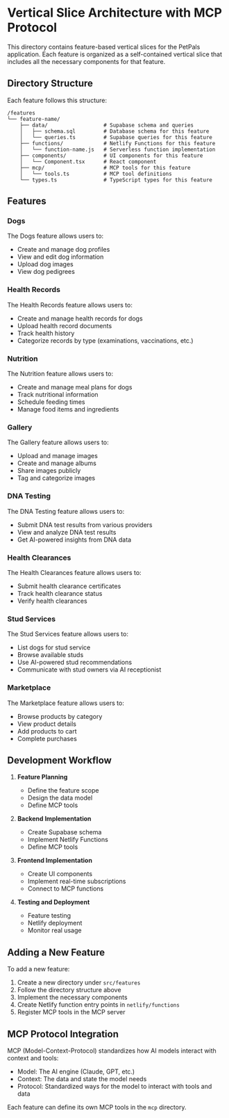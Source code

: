# Vertical Slice Architecture with MCP Protocol

This directory contains feature-based vertical slices for the PetPals application. Each feature is organized as a self-contained vertical slice that includes all the necessary components for that feature.

## Directory Structure

Each feature follows this structure:

```
/features
└── feature-name/
    ├── data/                  # Supabase schema and queries
    │   ├── schema.sql         # Database schema for this feature
    │   └── queries.ts         # Supabase queries for this feature
    ├── functions/             # Netlify Functions for this feature
    │   └── function-name.js   # Serverless function implementation
    ├── components/            # UI components for this feature
    │   └── Component.tsx      # React component
    ├── mcp/                   # MCP tools for this feature
    │   └── tools.ts           # MCP tool definitions
    └── types.ts               # TypeScript types for this feature
```

## Features

### Dogs

The Dogs feature allows users to:

- Create and manage dog profiles
- View and edit dog information
- Upload dog images
- View dog pedigrees

### Health Records

The Health Records feature allows users to:

- Create and manage health records for dogs
- Upload health record documents
- Track health history
- Categorize records by type (examinations, vaccinations, etc.)

### Nutrition

The Nutrition feature allows users to:

- Create and manage meal plans for dogs
- Track nutritional information
- Schedule feeding times
- Manage food items and ingredients

### Gallery

The Gallery feature allows users to:

- Upload and manage images
- Create and manage albums
- Share images publicly
- Tag and categorize images

### DNA Testing

The DNA Testing feature allows users to:

- Submit DNA test results from various providers
- View and analyze DNA test results
- Get AI-powered insights from DNA data

### Health Clearances

The Health Clearances feature allows users to:

- Submit health clearance certificates
- Track health clearance status
- Verify health clearances

### Stud Services

The Stud Services feature allows users to:

- List dogs for stud service
- Browse available studs
- Use AI-powered stud recommendations
- Communicate with stud owners via AI receptionist

### Marketplace

The Marketplace feature allows users to:

- Browse products by category
- View product details
- Add products to cart
- Complete purchases

## Development Workflow

1. **Feature Planning**
   - Define the feature scope
   - Design the data model
   - Define MCP tools

2. **Backend Implementation**
   - Create Supabase schema
   - Implement Netlify Functions
   - Define MCP tools

3. **Frontend Implementation**
   - Create UI components
   - Implement real-time subscriptions
   - Connect to MCP functions

4. **Testing and Deployment**
   - Feature testing
   - Netlify deployment
   - Monitor real usage

## Adding a New Feature

To add a new feature:

1. Create a new directory under `src/features`
2. Follow the directory structure above
3. Implement the necessary components
4. Create Netlify function entry points in `netlify/functions`
5. Register MCP tools in the MCP server

## MCP Protocol Integration

MCP (Model-Context-Protocol) standardizes how AI models interact with context and tools:

- Model: The AI engine (Claude, GPT, etc.)
- Context: The data and state the model needs
- Protocol: Standardized ways for the model to interact with tools and data

Each feature can define its own MCP tools in the `mcp` directory.
